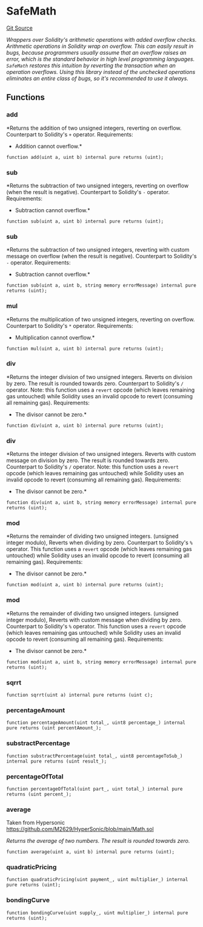 # SafeMath
[Git Source](https://github.com/KlimaDAO/klimadao-solidity/blob/b98fc1e8b7dcf2a7b80bbaba384c8c84431739fc/src/protocol/pKLIMA/ExercisepKLIMA.sol)

*Wrappers over Solidity's arithmetic operations with added overflow
checks.
Arithmetic operations in Solidity wrap on overflow. This can easily result
in bugs, because programmers usually assume that an overflow raises an
error, which is the standard behavior in high level programming languages.
`SafeMath` restores this intuition by reverting the transaction when an
operation overflows.
Using this library instead of the unchecked operations eliminates an entire
class of bugs, so it's recommended to use it always.*


## Functions
### add

*Returns the addition of two unsigned integers, reverting on
overflow.
Counterpart to Solidity's `+` operator.
Requirements:
- Addition cannot overflow.*


```solidity
function add(uint a, uint b) internal pure returns (uint);
```

### sub

*Returns the subtraction of two unsigned integers, reverting on
overflow (when the result is negative).
Counterpart to Solidity's `-` operator.
Requirements:
- Subtraction cannot overflow.*


```solidity
function sub(uint a, uint b) internal pure returns (uint);
```

### sub

*Returns the subtraction of two unsigned integers, reverting with custom message on
overflow (when the result is negative).
Counterpart to Solidity's `-` operator.
Requirements:
- Subtraction cannot overflow.*


```solidity
function sub(uint a, uint b, string memory errorMessage) internal pure returns (uint);
```

### mul

*Returns the multiplication of two unsigned integers, reverting on
overflow.
Counterpart to Solidity's `*` operator.
Requirements:
- Multiplication cannot overflow.*


```solidity
function mul(uint a, uint b) internal pure returns (uint);
```

### div

*Returns the integer division of two unsigned integers. Reverts on
division by zero. The result is rounded towards zero.
Counterpart to Solidity's `/` operator. Note: this function uses a
`revert` opcode (which leaves remaining gas untouched) while Solidity
uses an invalid opcode to revert (consuming all remaining gas).
Requirements:
- The divisor cannot be zero.*


```solidity
function div(uint a, uint b) internal pure returns (uint);
```

### div

*Returns the integer division of two unsigned integers. Reverts with custom message on
division by zero. The result is rounded towards zero.
Counterpart to Solidity's `/` operator. Note: this function uses a
`revert` opcode (which leaves remaining gas untouched) while Solidity
uses an invalid opcode to revert (consuming all remaining gas).
Requirements:
- The divisor cannot be zero.*


```solidity
function div(uint a, uint b, string memory errorMessage) internal pure returns (uint);
```

### mod

*Returns the remainder of dividing two unsigned integers. (unsigned integer modulo),
Reverts when dividing by zero.
Counterpart to Solidity's `%` operator. This function uses a `revert`
opcode (which leaves remaining gas untouched) while Solidity uses an
invalid opcode to revert (consuming all remaining gas).
Requirements:
- The divisor cannot be zero.*


```solidity
function mod(uint a, uint b) internal pure returns (uint);
```

### mod

*Returns the remainder of dividing two unsigned integers. (unsigned integer modulo),
Reverts with custom message when dividing by zero.
Counterpart to Solidity's `%` operator. This function uses a `revert`
opcode (which leaves remaining gas untouched) while Solidity uses an
invalid opcode to revert (consuming all remaining gas).
Requirements:
- The divisor cannot be zero.*


```solidity
function mod(uint a, uint b, string memory errorMessage) internal pure returns (uint);
```

### sqrrt


```solidity
function sqrrt(uint a) internal pure returns (uint c);
```

### percentageAmount


```solidity
function percentageAmount(uint total_, uint8 percentage_) internal pure returns (uint percentAmount_);
```

### substractPercentage


```solidity
function substractPercentage(uint total_, uint8 percentageToSub_) internal pure returns (uint result_);
```

### percentageOfTotal


```solidity
function percentageOfTotal(uint part_, uint total_) internal pure returns (uint percent_);
```

### average

Taken from Hypersonic https://github.com/M2629/HyperSonic/blob/main/Math.sol

*Returns the average of two numbers. The result is rounded towards
zero.*


```solidity
function average(uint a, uint b) internal pure returns (uint);
```

### quadraticPricing


```solidity
function quadraticPricing(uint payment_, uint multiplier_) internal pure returns (uint);
```

### bondingCurve


```solidity
function bondingCurve(uint supply_, uint multiplier_) internal pure returns (uint);
```

